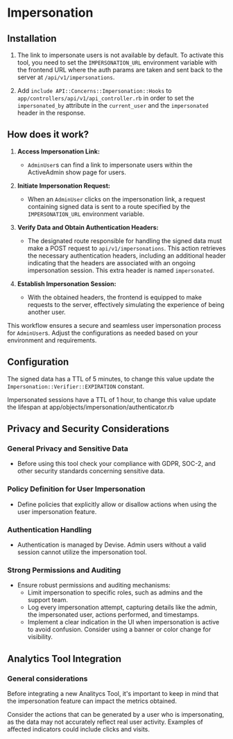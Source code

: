 # Impersonation

## Installation

1. The link to impersonate users is not available by default. To activate this tool, you need to set the `IMPERSONATION_URL` environment variable with the frontend URL where the auth params are taken and sent back to the server at `/api/v1/impersonations`.

2. Add `include API::Concerns::Impersonation::Hooks` to `app/controllers/api/v1/api_controller.rb` in order to set the `impersonated_by` attribute in the `current_user` and the `impersonated` header in the response.

## How does it work?

1. **Access Impersonation Link:**
   - `AdminUser`s can find a link to impersonate users within the ActiveAdmin show page for users.

2. **Initiate Impersonation Request:**
   - When an `AdminUser` clicks on the impersonation link, a request containing signed data is sent to a route specified by the `IMPERSONATION_URL` environment variable.

3. **Verify Data and Obtain Authentication Headers:**
   - The designated route responsible for handling the signed data must make a POST request to `api/v1/impersonations`. This action retrieves the necessary authentication headers, including an additional header indicating that the headers are associated with an ongoing impersonation session. This extra header is named `impersonated`.

4. **Establish Impersonation Session:**
   - With the obtained headers, the frontend is equipped to make requests to the server, effectively simulating the experience of being another user.

This workflow ensures a secure and seamless user impersonation process for `AdminUser`s. Adjust the configurations as needed based on your environment and requirements.

## Configuration

The signed data has a TTL of 5 minutes, to change this value update the `Impersonation::Verifier::EXPIRATION` constant.

Impersonated sessions have a TTL of 1 hour, to change this value update the lifespan at app/objects/impersonation/authenticator.rb

## Privacy and Security Considerations

### General Privacy and Sensitive Data
- Before using this tool check your compliance with GDPR, SOC-2, and other security standards concerning sensitive data.

### Policy Definition for User Impersonation
- Define policies that explicitly allow or disallow actions when using the user impersonation feature.

### Authentication Handling
- Authentication is managed by Devise. Admin users without a valid session cannot utilize the impersonation tool.

### Strong Permissions and Auditing
- Ensure robust permissions and auditing mechanisms:
  - Limit impersonation to specific roles, such as admins and the support team.
  - Log every impersonation attempt, capturing details like the admin, the impersonated user, actions performed, and timestamps.
  - Implement a clear indication in the UI when impersonation is active to avoid confusion. Consider using a banner or color change for visibility.

## Analytics Tool Integration

### General considerations

Before integrating a new Analitycs Tool, it's important to keep in mind that the impersonation feature can impact the metrics obtained.

Consider the actions that can be generated by a user who is impersonating, as the data may not accurately reflect real user activity. 
Examples of affected indicators could include clicks and visits.
